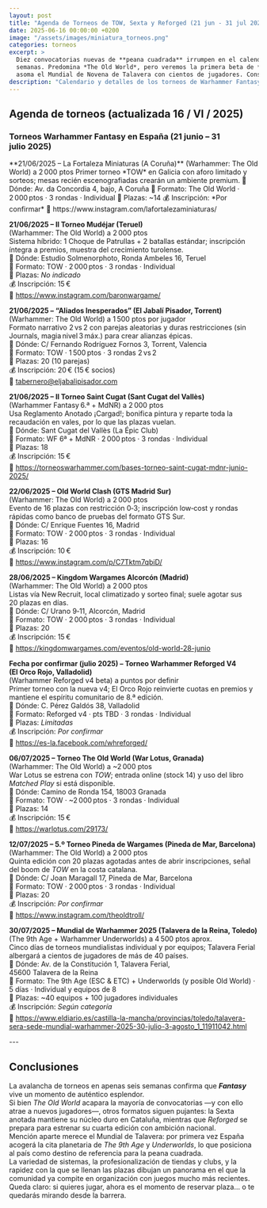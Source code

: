 ```yaml
---
layout: post
title: "Agenda de Torneos de TOW, Sexta y Reforged (21 jun - 31 jul 2025)"
date: 2025-06-16 00:00:00 +0200
image: "/assets/images/miniatura_torneos.png"
categories: torneos
excerpt: >
  Diez convocatorias nuevas de **peana cuadrada** irrumpen en el calendario español para las próximas seis
  semanas. Predomina *The Old World*, pero veremos la primera beta de **Reforged v4** en Valladolid y ya
  asoma el Mundial de Novena de Talavera con cientos de jugadores. Consulta la agenda y asegura tu plaza.
description: "Calendario y detalles de los torneos de Warhammer Fantasy —The Old World, Sexta Edición y Reforged— en España entre el 21 de junio y el 31 de julio de 2025."
---
```


## Agenda de torneos (actualizada 16 / VI / 2025)

### Torneos Warhammer Fantasy en España (21 junio – 31 julio 2025)
<div class="torneo-card">
**21/06/2025 – La Fortaleza Miniaturas (A Coruña)**  
(Warhammer: The Old World) a 2 000 ptos  
Primer torneo *TOW* en Galicia con aforo limitado y sorteos; mesas recién escenografiadas crearán un ambiente premium.  
📍 Dónde: Av. da Concordia 4, bajo, A Coruña  
🎯 Formato: The Old World · 2 000 ptos · 3 rondas · Individual  
👥 Plazas: ~14  
💰 Inscripción: *Por confirmar*  
🔗 https://www.instagram.com/lafortalezaminiaturas/

**21/06/2025 – II Torneo Mudéjar (Teruel)**  
(Warhammer: The Old World) a 2 000 ptos  
Sistema híbrido: 1 Choque de Patrullas + 2 batallas estándar; inscripción íntegra a premios, muestra del crecimiento turolense.  
📍 Dónde: Estudio Solmenorphoto, Ronda Ambeles 16, Teruel  
🎯 Formato: TOW · 2 000 ptos · 3 rondas · Individual  
👥 Plazas: *No indicado*  
💰 Inscripción: 15 €  
🔗 https://www.instagram.com/baronwargame/

**21/06/2025 – “Aliados Inesperados” (El Jabalí Pisador, Torrent)**  
(Warhammer: The Old World) a 1 500 ptos por jugador  
Formato narrativo 2 vs 2 con parejas aleatorias y duras restricciones (sin Journals, magia nivel 3 máx.) para crear alianzas épicas.  
📍 Dónde: C/ Fernando Rodríguez Fornos 3, Torrent, Valencia  
🎯 Formato: TOW · 1 500 ptos · 3 rondas 2 vs 2  
👥 Plazas: 20 (10 parejas)  
💰 Inscripción: 20 € (15 € socios)  
🔗 tabernero@eljabalipisador.com

**21/06/2025 – II Torneo Saint Cugat (Sant Cugat del Vallès)**  
(Warhammer Fantasy 6.ª + MdNR) a 2 000 ptos  
Usa Reglamento Anotado ¡Cargad!; bonifica pintura y reparte toda la recaudación en vales, por lo que las plazas vuelan.  
📍 Dónde: Sant Cugat del Vallès (La Épic Club)  
🎯 Formato: WF 6ª + MdNR · 2 000 ptos · 3 rondas · Individual  
👥 Plazas: 18  
💰 Inscripción: 15 €  
🔗 https://torneoswarhammer.com/bases-torneo-saint-cugat-mdnr-junio-2025/

**22/06/2025 – Old World Clash (GTS Madrid Sur)**  
(Warhammer: The Old World) a 2 000 ptos  
Evento de 16 plazas con restricción 0‑3; inscripción low‑cost y rondas rápidas como banco de pruebas del formato GTS Sur.  
📍 Dónde: C/ Enrique Fuentes 16, Madrid  
🎯 Formato: TOW · 2 000 ptos · 3 rondas · Individual  
👥 Plazas: 16  
💰 Inscripción: 10 €  
🔗 https://www.instagram.com/p/C7Tktm7qbiD/

**28/06/2025 – Kingdom Wargames Alcorcón (Madrid)**  
(Warhammer: The Old World) a 2 000 ptos  
Listas vía New Recruit, local climatizado y sorteo final; suele agotar sus 20 plazas en días.  
📍 Dónde: C/ Urano 9‑11, Alcorcón, Madrid  
🎯 Formato: TOW · 2 000 ptos · 3 rondas · Individual  
👥 Plazas: 20  
💰 Inscripción: 15 €  
🔗 https://kingdomwargames.com/eventos/old-world-28-junio

**Fecha por confirmar (julio 2025) – Torneo Warhammer Reforged V4 (El Orco Rojo, Valladolid)**  
(Warhammer Reforged v4 beta) a puntos por definir  
Primer torneo con la nueva v4; El Orco Rojo reinvierte cuotas en premios y mantiene el espíritu comunitario de 8.ª edición.  
📍 Dónde: C. Pérez Galdós 38, Valladolid  
🎯 Formato: Reforged v4 · pts TBD · 3 rondas · Individual  
👥 Plazas: *Limitadas*  
💰 Inscripción: *Por confirmar*  
🔗 https://es-la.facebook.com/whreforged/

**06/07/2025 – Torneo The Old World (War Lotus, Granada)**  
(Warhammer: The Old World) a ~2 000 ptos  
War Lotus se estrena con *TOW*; entrada online (stock 14) y uso del libro *Matched Play* si está disponible.  
📍 Dónde: Camino de Ronda 154, 18003 Granada  
🎯 Formato: TOW · ~2 000 ptos · 3 rondas · Individual  
👥 Plazas: 14  
💰 Inscripción: 15 €  
🔗 https://warlotus.com/29173/

**12/07/2025 – 5.º Torneo Pineda de Wargames (Pineda de Mar, Barcelona)**  
(Warhammer: The Old World) a 2 000 ptos  
Quinta edición con 20 plazas agotadas antes de abrir inscripciones, señal del boom de *TOW* en la costa catalana.  
📍 Dónde: C/ Joan Maragall 17, Pineda de Mar, Barcelona  
🎯 Formato: TOW · 2 000 ptos · 3 rondas · Individual  
👥 Plazas: 20  
💰 Inscripción: *Por confirmar*  
🔗 https://www.instagram.com/theoldtroll/

**30/07/2025 – Mundial de Warhammer 2025 (Talavera de la Reina, Toledo)**  
(The 9th Age + Warhammer Underworlds) a 4 500 ptos aprox.  
Cinco días de torneos mundialistas individual y por equipos; Talavera Ferial albergará a cientos de jugadores de más de 40 países.  
📍 Dónde: Av. de la Constitución 1, Talavera Ferial, 45600 Talavera de la Reina  
🎯 Formato: The 9th Age (ESC & ETC) + Underworlds (y posible Old World) · 5 días · Individual y equipos de 8  
👥 Plazas: ~40 equipos + 100 jugadores individuales  
💰 Inscripción: *Según categoría*  
🔗 https://www.eldiario.es/castilla-la-mancha/provincias/toledo/talavera-sera-sede-mundial-warhammer-2025-30-julio-3-agosto_1_11911042.html
</div>
---

## Conclusiones

La avalancha de torneos en apenas seis semanas confirma que ***Fantasy*** vive un momento de auténtico esplendor.  
Si bien *The Old World* acapara la mayoría de convocatorias —y con ello atrae a nuevos jugadores—, otros formatos siguen pujantes: la Sexta anotada mantiene su núcleo duro en Cataluña, mientras que *Reforged* se prepara para estrenar su cuarta edición con ambición nacional.  
Mención aparte merece el Mundial de Talavera: por primera vez España acogerá la cita planetaria de *The 9th Age* y *Underworlds*, lo que posiciona al país como destino de referencia para la peana cuadrada.  
La variedad de sistemas, la profesionalización de tiendas y clubs, y la rapidez con la que se llenan las plazas dibujan un panorama en el que la comunidad ya compite en organización con juegos mucho más recientes.  
Queda claro: si quieres jugar, ahora es el momento de reservar plaza… o te quedarás mirando desde la barrera.

